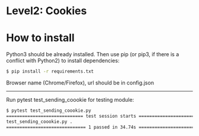 # Level2: Cookies

# How to install
Python3 should be already installed. Then use pip (or pip3, if there is a conflict with Python2) to install dependencies:
```bash
$ pip install -r requirements.txt
```
Browser name (Chrome/Firefox), url should be in config.json
___
Run pytest test_sending_coookie for testing module:
```bash
$ pytest test_sending_coookie.py
============================= test session starts ==============================
test_sending_coookie.py .                                                    [100%]
============================== 1 passed in 34.74s ==============================
```